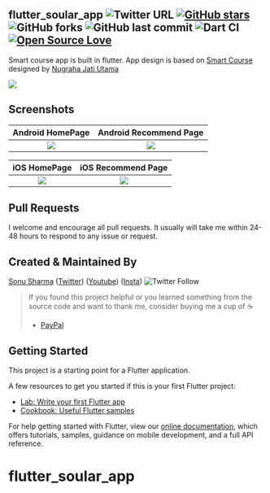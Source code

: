 ## flutter_soular_app ![Twitter URL](https://img.shields.io/twitter/url?style=social&url=https%3A%2F%2Ftwitter.com%2Fthealphamerc) [![GitHub stars](https://img.shields.io/github/stars/Thealphamerc/flutter_soular_app?style=social)](https://github.com/login?return_to=%2FTheAlphamerc%flutter_soular_app) ![GitHub forks](https://img.shields.io/github/forks/TheAlphamerc/flutter_soular_app?style=social) ![GitHub last commit](https://img.shields.io/github/last-commit/Thealphamerc/flutter_soular_app) ![Dart CI](https://github.com/TheAlphamerc/flutter_soular_app/workflows/Dart%20CI/badge.svg) [![Open Source Love](https://badges.frapsoft.com/os/v2/open-source.svg?v=103)](https://github.com/Thealphamerc/flutter_soular_app) 

Smart course app is built in flutter. App design is based on [Smart Course](https://dribbble.com/shots/10090738-SmartCourse) designed by [Nugraha Jati Utama](https://dribbble.com/nugrahajatiutama)


<img src="https://cdn.dribbble.com/users/792073/screenshots/10090738/media/d3428df173d81d3722d3f16bfcd0ccc9.png"  /> 

## Screenshots

 Android HomePage              |  Android Recommend Page 
:-------------------------:|:-------------------------:
![](https://github.com/TheAlphamerc/flutter_soular_app/blob/master/screenshots/screenshot_1.jpg?raw=true)|![](https://github.com/TheAlphamerc/flutter_soular_app/blob/master/screenshots/screenshot_2.jpg?raw=true)

iOS HomePage              |  iOS Recommend Page 
:-------------------------:|:-------------------------:
![](https://github.com/TheAlphamerc/flutter_soular_app/blob/master/screenshots/screenshot_ios_1.png?raw=true)|![](https://github.com/TheAlphamerc/flutter_soular_app/blob/master/screenshots/screenshot_ios_2.png?raw=true)

## Pull Requests

I welcome and encourage all pull requests. It usually will take me within 24-48 hours to respond to any issue or request.

## Created & Maintained By

[Sonu Sharma](https://github.com/TheAlphamerc) ([Twitter](https://www.twitter.com/TheAlphamerc)) ([Youtube](https://www.youtube.com/user/sonusharma045sonu/))
([Insta](https://www.instagram.com/_sonu_sharma__))  ![Twitter Follow](https://img.shields.io/twitter/follow/thealphamerc?style=social)

> If you found this project helpful or you learned something from the source code and want to thank me, consider buying me a cup of :coffee:
>
> * [PayPal](https://www.paypal.me/TheAlphamerc/)

## Getting Started

This project is a starting point for a Flutter application.

A few resources to get you started if this is your first Flutter project:

- [Lab: Write your first Flutter app](https://flutter.dev/docs/get-started/codelab)
- [Cookbook: Useful Flutter samples](https://flutter.dev/docs/cookbook)

For help getting started with Flutter, view our
[online documentation](https://flutter.dev/docs), which offers tutorials,
samples, guidance on mobile development, and a full API reference.




# flutter_soular_app
